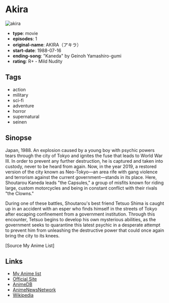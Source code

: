 # Akira

![akira](https://cdn.myanimelist.net/images/anime/2/82596.jpg)

-   **type**: movie
-   **episodes**: 1
-   **original-name**: AKIRA（アキラ）
-   **start-date**: 1988-07-16
-   **ending-song**: "Kaneda" by Geinoh Yamashiro-gumi
-   **rating**: R+ - Mild Nudity

## Tags

-   action
-   military
-   sci-fi
-   adventure
-   horror
-   supernatural
-   seinen

## Sinopse

Japan, 1988. An explosion caused by a young boy with psychic powers tears through the city of Tokyo and ignites the fuse that leads to World War III. In order to prevent any further destruction, he is captured and taken into custody, never to be heard from again. Now, in the year 2019, a restored version of the city known as Neo-Tokyo—an area rife with gang violence and terrorism against the current government—stands in its place. Here, Shoutarou Kaneda leads "the Capsules," a group of misfits known for riding large, custom motorcycles and being in constant conflict with their rivals "the Clowns."

During one of these battles, Shoutarou's best friend Tetsuo Shima is caught up in an accident with an esper who finds himself in the streets of Tokyo after escaping confinement from a government institution. Through this encounter, Tetsuo begins to develop his own mysterious abilities, as the government seeks to quarantine this latest psychic in a desperate attempt to prevent him from unleashing the destructive power that could once again bring the city to its knees.

[Source My Anime List]

## Links

-   [My Anime list](https://myanimelist.net/anime/47/Akira)
-   [Official Site](http://www.bandaivisual.co.jp/akira/)
-   [AnimeDB](http://anidb.info/perl-bin/animedb.pl?show=anime&aid=28)
-   [AnimeNewsNetwork](http://www.animenewsnetwork.com/encyclopedia/anime.php?id=375)
-   [Wikipedia](http://en.wikipedia.org/wiki/Akira_%28film%29)
